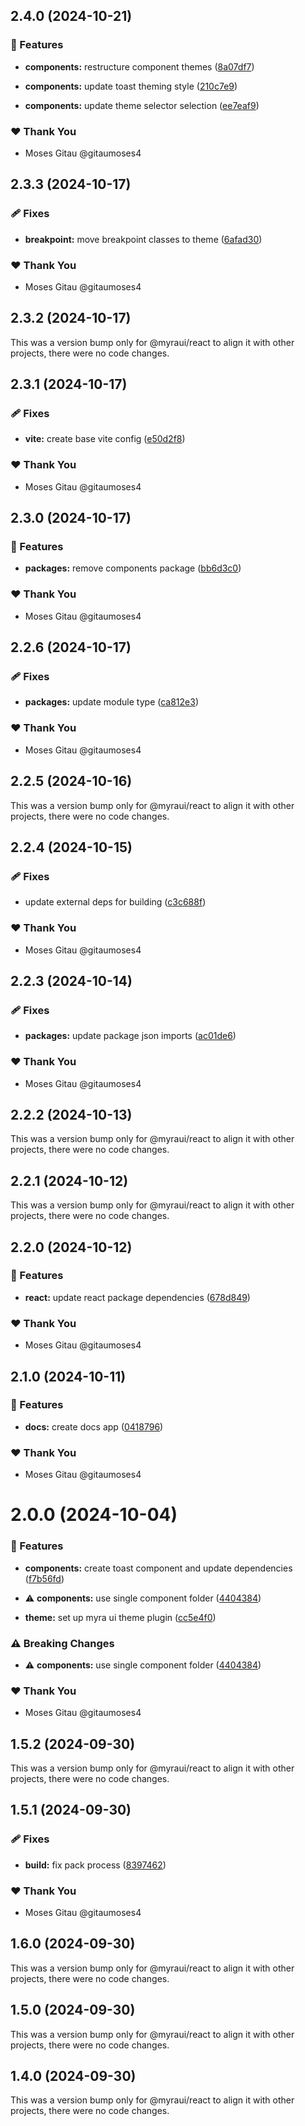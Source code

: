 ## 2.4.0 (2024-10-21)


### 🚀 Features

- **components:** restructure component themes ([8a07df7](https://github.com/myraui/myraui/commit/8a07df7))

- **components:** update toast theming style ([210c7e9](https://github.com/myraui/myraui/commit/210c7e9))

- **components:** update theme selector selection ([ee7eaf9](https://github.com/myraui/myraui/commit/ee7eaf9))


### ❤️  Thank You

- Moses Gitau @gitaumoses4

## 2.3.3 (2024-10-17)


### 🩹 Fixes

- **breakpoint:** move breakpoint classes to theme ([6afad30](https://github.com/myraui/myraui/commit/6afad30))


### ❤️  Thank You

- Moses Gitau @gitaumoses4

## 2.3.2 (2024-10-17)

This was a version bump only for @myraui/react to align it with other projects, there were no code changes.

## 2.3.1 (2024-10-17)


### 🩹 Fixes

- **vite:** create base vite config ([e50d2f8](https://github.com/myraui/myraui/commit/e50d2f8))


### ❤️  Thank You

- Moses Gitau @gitaumoses4

## 2.3.0 (2024-10-17)


### 🚀 Features

- **packages:** remove components package ([bb6d3c0](https://github.com/myraui/myraui/commit/bb6d3c0))


### ❤️  Thank You

- Moses Gitau @gitaumoses4

## 2.2.6 (2024-10-17)


### 🩹 Fixes

- **packages:** update module type ([ca812e3](https://github.com/myraui/myraui/commit/ca812e3))


### ❤️  Thank You

- Moses Gitau @gitaumoses4

## 2.2.5 (2024-10-16)

This was a version bump only for @myraui/react to align it with other projects, there were no code changes.

## 2.2.4 (2024-10-15)


### 🩹 Fixes

- update external deps for building ([c3c688f](https://github.com/myraui/myraui/commit/c3c688f))


### ❤️  Thank You

- Moses Gitau @gitaumoses4

## 2.2.3 (2024-10-14)


### 🩹 Fixes

- **packages:** update package json imports ([ac01de6](https://github.com/myraui/myraui/commit/ac01de6))


### ❤️  Thank You

- Moses Gitau @gitaumoses4

## 2.2.2 (2024-10-13)

This was a version bump only for @myraui/react to align it with other projects, there were no code changes.

## 2.2.1 (2024-10-12)

This was a version bump only for @myraui/react to align it with other projects, there were no code changes.

## 2.2.0 (2024-10-12)


### 🚀 Features

- **react:** update react package dependencies ([678d849](https://github.com/myraui/myraui/commit/678d849))


### ❤️  Thank You

- Moses Gitau @gitaumoses4

## 2.1.0 (2024-10-11)


### 🚀 Features

- **docs:** create docs app ([0418796](https://github.com/myraui/myraui/commit/0418796))


### ❤️  Thank You

- Moses Gitau @gitaumoses4

# 2.0.0 (2024-10-04)


### 🚀 Features

- **components:** create toast component and update dependencies ([f7b56fd](https://github.com/myraui/myraui/commit/f7b56fd))

- ⚠️  **components:** use single component folder ([4404384](https://github.com/myraui/myraui/commit/4404384))

- **theme:** set up myra ui theme plugin ([cc5e4f0](https://github.com/myraui/myraui/commit/cc5e4f0))


### ⚠️  Breaking Changes

- ⚠️  **components:** use single component folder ([4404384](https://github.com/myraui/myraui/commit/4404384))

### ❤️  Thank You

- Moses Gitau @gitaumoses4

## 1.5.2 (2024-09-30)

This was a version bump only for @myraui/react to align it with other projects, there were no code changes.

## 1.5.1 (2024-09-30)


### 🩹 Fixes

- **build:** fix pack process ([8397462](https://github.com/myraui/myraui/commit/8397462))


### ❤️  Thank You

- Moses Gitau @gitaumoses4

## 1.6.0 (2024-09-30)

This was a version bump only for @myraui/react to align it with other projects, there were no code changes.

## 1.5.0 (2024-09-30)

This was a version bump only for @myraui/react to align it with other projects, there were no code changes.

## 1.4.0 (2024-09-30)

This was a version bump only for @myraui/react to align it with other projects, there were no code changes.